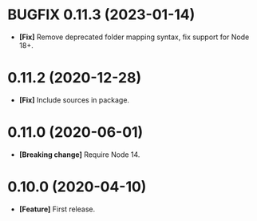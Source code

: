 # **BUGFIX** 0.11.3 (2023-01-14)

- **[Fix]** Remove deprecated folder mapping syntax, fix support for Node 18+.

# 0.11.2 (2020-12-28)

- **[Fix]** Include sources in package.

# 0.11.0 (2020-06-01)

- **[Breaking change]** Require Node 14.

# 0.10.0 (2020-04-10)

- **[Feature]** First release.
